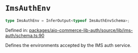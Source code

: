 # `ImsAuthEnv`

```ts
type ImsAuthEnv = InferOutput<typeof ImsAuthEnvSchema>;
```

Defined in: [packages/aio-commerce-lib-auth/source/lib/ims-auth/schema.ts:90](https://github.com/adobe/aio-commerce-sdk/blob/7b593b329256b2a01f618a3bfec89516edd0e844/packages/aio-commerce-lib-auth/source/lib/ims-auth/schema.ts#L90)

Defines the environments accepted by the IMS auth service.
